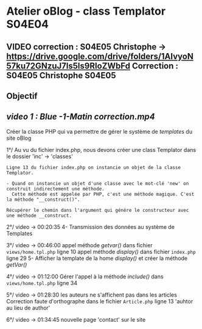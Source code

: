 # Atelier oBlog - class Templator S04E04
VIDEO correction : S04E05 Christophe -> https://drive.google.com/drive/folders/1AIvyoN57ku72GNzuJ7ls5ls9RIoZWbFd
Correction       : S04E05 Christophe S04E05
---

## Objectif

*video 1 : Blue -1-Matin correction.mp4*
---------------------------------------

Créer la classe PHP qui va permettre de gérer le système de _templates_ du site oBlog

1°/ Au vu du fichier index.php, nous devons créer une class Templator dans le dossier 'inc' -> 'classes'

    Ligne 13 du fichier index.php on instancie un objet de la classe Templator.

    - Quand on instancie un objet d'une classe avec le mot-clé 'new' on construit indirectement une méthode.
      Cette méthode est appelée par PHP, c'est une méthode magique. C'est la méthode "__construct()".

    Récupérer le chemin dans l'argument qui génére le constructeur avec une méthode __construct.
    

2°/ video -> 00:20:35
    4- Transmission des données au système de Templates
    

3°/ video -> 00:46:00
    appel méthode _getvar()_ dans fichier `views/home.tpl.php` ligne 10
    appel méthode _display()_ dans fichier `index.php` ligne 29
    5- Afficher la template de la home _display()_ et créer la méthode _getVar()_
    

4°/ video -> 01:12:00
    Gérer l'appel à la méthode _include()_ dans `views/home.tpl.php` ligne 34

5°/ video -> 01:28:30
    les auteurs ne s'affichent pas dans les articles
    Correction faute d'orthographe dans le fichier `Article.php` ligne 13 'auhtor au lieu de author'

6°/ video -> 01:34:45
    nouvelle page 'contact' sur le site 
